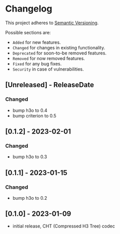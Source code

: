 # Changelog

This project adheres to [Semantic Versioning](https://semver.org/spec/v2.0.0.html).

Possible sections are:

- `Added` for new features.
- `Changed` for changes in existing functionality.
- `Deprecated` for soon-to-be removed features.
- `Removed` for now removed features.
- `Fixed` for any bug fixes.
- `Security` in case of vulnerabilities.

<!-- next-header -->
## [Unreleased] - ReleaseDate

### Changed

- bump h3o to 0.4
- bump criterion to 0.5

## [0.1.2] - 2023-02-01

### Changed

- bump h3o to 0.3

## [0.1.1] - 2023-01-15

### Changed

- bump h3o to 0.2

## [0.1.0] - 2023-01-09

- initial release, CHT (Compressed H3 Tree) codec
